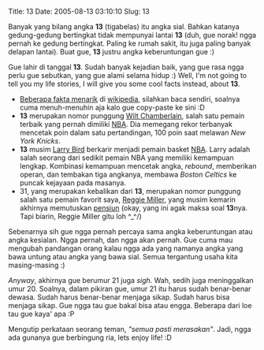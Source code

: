 Title: 13
Date: 2005-08-13 03:10:10
Slug: 13

Banyak yang bilang angka **13** (tigabelas) itu angka sial. Bahkan katanya gedung-gedung bertingkat tidak 
mempunyai lantai **13** (duh, gue norak! ngga pernah ke gedung bertingkat. Paling ke rumah sakit, itu juga paling 
banyak delapan lantai). Buat gue, **13** justru angka keberuntungan gue :)

Gue lahir di tanggal **13**. Sudah banyak kejadian baik, yang gue rasa ngga perlu gue sebutkan, yang gue alami
selama hidup :) Well, I'm not going to tell you my life stories, I will give you some cool facts instead, about
**13**.

- [Beberapa fakta menarik](http://en.wikipedia.org/wiki/Thirteen#As_lucky.2C_unlucky.2C_or_significant_number) di [wikipedia](http://en.wikipedia.org), silahkan baca sendiri, soalnya cuma menuh-menuhin aja kalo gue copy-paste ke sini :D
- **13** merupakan nomor punggung [Wilt Chamberlain](http://www.nba.com/history/players/chamberlain_bio.html), 
salah satu pemain terbaik yang pernah dimiliki [NBA](http://www.nba.com). Dia memegang rekor terbanyak
mencetak poin dalam satu pertandingan, 100 poin saat melawan *New York Knicks*.
- **13** musim [Larry Bird](http://www.nba.com/history/players/bird_bio.html) berkarir menjadi pemain
basket [NBA](http://nba.com). Larry adalah salah seorang dari sedikit pemain NBA yang memiliki
kemampuan lengkap. Kombinasi kemampuan mencetak angka, *rebound*, memberikan operan, dan
tembakan tiga angkanya, membawa *Boston Celtics* ke puncak kejayaan pada masanya.
- 31, yang merupakan kebalikan dari **13**, merupakan nomor punggung salah satu pemain favorit saya,
[Reggie Miller](http://www.nba.com/pacers/news/miller_page_0405.html), 
yang musim kemarin akhirnya memutuskan 
[pensiun](http://www.nba.com/pacers/news/reggie_tribute_page.html) 
(okay, yang ini agak maksa soal **13**nya. Tapi biarin, Reggie Miller gitu loh ^_^/)

Sebenarnya sih gue ngga pernah percaya sama angka keberuntungan atau angka kesialan. Ngga pernah, dan
ngga akan pernah. Gue cuma mau mengubah pandangan orang kalau ngga ada yang namanya angka
yang bawa untung atau angka yang bawa sial. Semua tergantung usaha kita masing-masing :)

*Anyway*, akhirnya gue berumur 21 juga *sigh*. Wah, sedih juga meninggalkan umur 20. Soalnya,
dalam pikiran gue, umur 21 itu harus sudah benar-benar dewasa. Sudah harus benar-benar menjaga sikap.
Sudah harus bisa menjaga sikap. Gue ngga tau gue bakal bisa atau engga. Beberapa dari loe
tau gue kaya' apa :P 

Mengutip perkataan seorang teman, *"semua pasti merasakan"*. Jadi, ngga
ada gunanya gue berbingung ria, lets enjoy life! :D